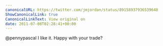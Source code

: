```yaml
---
canonicalURL: https://twitter.com/jmjordan/status/89158937936539648
ShowCanonicalLink: true
CanonicalLinkText: View original on
date: 2011-07-08T02:28:41+00:00
---
```

@pennypascal I like it. Happy with your trade?